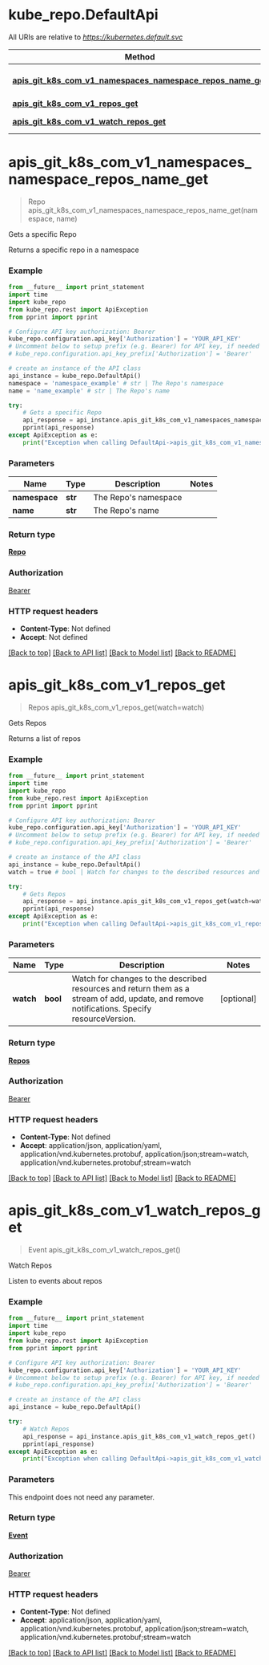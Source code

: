 # kube_repo.DefaultApi

All URIs are relative to *https://kubernetes.default.svc*

Method | HTTP request | Description
------------- | ------------- | -------------
[**apis_git_k8s_com_v1_namespaces_namespace_repos_name_get**](DefaultApi.md#apis_git_k8s_com_v1_namespaces_namespace_repos_name_get) | **GET** /apis/git.k8s.com/v1/namespaces/{namespace}/repos/{name} | Gets a specific Repo
[**apis_git_k8s_com_v1_repos_get**](DefaultApi.md#apis_git_k8s_com_v1_repos_get) | **GET** /apis/git.k8s.com/v1/repos | Gets Repos
[**apis_git_k8s_com_v1_watch_repos_get**](DefaultApi.md#apis_git_k8s_com_v1_watch_repos_get) | **GET** /apis/git.k8s.com/v1/watch/repos | Watch Repos


# **apis_git_k8s_com_v1_namespaces_namespace_repos_name_get**
> Repo apis_git_k8s_com_v1_namespaces_namespace_repos_name_get(namespace, name)

Gets a specific Repo

Returns a specific repo in a namespace

### Example 
```python
from __future__ import print_statement
import time
import kube_repo
from kube_repo.rest import ApiException
from pprint import pprint

# Configure API key authorization: Bearer
kube_repo.configuration.api_key['Authorization'] = 'YOUR_API_KEY'
# Uncomment below to setup prefix (e.g. Bearer) for API key, if needed
# kube_repo.configuration.api_key_prefix['Authorization'] = 'Bearer'

# create an instance of the API class
api_instance = kube_repo.DefaultApi()
namespace = 'namespace_example' # str | The Repo's namespace
name = 'name_example' # str | The Repo's name

try: 
    # Gets a specific Repo
    api_response = api_instance.apis_git_k8s_com_v1_namespaces_namespace_repos_name_get(namespace, name)
    pprint(api_response)
except ApiException as e:
    print("Exception when calling DefaultApi->apis_git_k8s_com_v1_namespaces_namespace_repos_name_get: %s\n" % e)
```

### Parameters

Name | Type | Description  | Notes
------------- | ------------- | ------------- | -------------
 **namespace** | **str**| The Repo&#39;s namespace | 
 **name** | **str**| The Repo&#39;s name | 

### Return type

[**Repo**](Repo.md)

### Authorization

[Bearer](../README.md#Bearer)

### HTTP request headers

 - **Content-Type**: Not defined
 - **Accept**: Not defined

[[Back to top]](#) [[Back to API list]](../README.md#documentation-for-api-endpoints) [[Back to Model list]](../README.md#documentation-for-models) [[Back to README]](../README.md)

# **apis_git_k8s_com_v1_repos_get**
> Repos apis_git_k8s_com_v1_repos_get(watch=watch)

Gets Repos

Returns a list of repos

### Example 
```python
from __future__ import print_statement
import time
import kube_repo
from kube_repo.rest import ApiException
from pprint import pprint

# Configure API key authorization: Bearer
kube_repo.configuration.api_key['Authorization'] = 'YOUR_API_KEY'
# Uncomment below to setup prefix (e.g. Bearer) for API key, if needed
# kube_repo.configuration.api_key_prefix['Authorization'] = 'Bearer'

# create an instance of the API class
api_instance = kube_repo.DefaultApi()
watch = true # bool | Watch for changes to the described resources and return them as a stream of add, update, and remove notifications. Specify resourceVersion. (optional)

try: 
    # Gets Repos
    api_response = api_instance.apis_git_k8s_com_v1_repos_get(watch=watch)
    pprint(api_response)
except ApiException as e:
    print("Exception when calling DefaultApi->apis_git_k8s_com_v1_repos_get: %s\n" % e)
```

### Parameters

Name | Type | Description  | Notes
------------- | ------------- | ------------- | -------------
 **watch** | **bool**| Watch for changes to the described resources and return them as a stream of add, update, and remove notifications. Specify resourceVersion. | [optional] 

### Return type

[**Repos**](Repos.md)

### Authorization

[Bearer](../README.md#Bearer)

### HTTP request headers

 - **Content-Type**: Not defined
 - **Accept**: application/json, application/yaml, application/vnd.kubernetes.protobuf, application/json;stream=watch, application/vnd.kubernetes.protobuf;stream=watch

[[Back to top]](#) [[Back to API list]](../README.md#documentation-for-api-endpoints) [[Back to Model list]](../README.md#documentation-for-models) [[Back to README]](../README.md)

# **apis_git_k8s_com_v1_watch_repos_get**
> Event apis_git_k8s_com_v1_watch_repos_get()

Watch Repos

Listen to events about repos

### Example 
```python
from __future__ import print_statement
import time
import kube_repo
from kube_repo.rest import ApiException
from pprint import pprint

# Configure API key authorization: Bearer
kube_repo.configuration.api_key['Authorization'] = 'YOUR_API_KEY'
# Uncomment below to setup prefix (e.g. Bearer) for API key, if needed
# kube_repo.configuration.api_key_prefix['Authorization'] = 'Bearer'

# create an instance of the API class
api_instance = kube_repo.DefaultApi()

try: 
    # Watch Repos
    api_response = api_instance.apis_git_k8s_com_v1_watch_repos_get()
    pprint(api_response)
except ApiException as e:
    print("Exception when calling DefaultApi->apis_git_k8s_com_v1_watch_repos_get: %s\n" % e)
```

### Parameters
This endpoint does not need any parameter.

### Return type

[**Event**](Event.md)

### Authorization

[Bearer](../README.md#Bearer)

### HTTP request headers

 - **Content-Type**: Not defined
 - **Accept**: application/json, application/yaml, application/vnd.kubernetes.protobuf, application/json;stream=watch, application/vnd.kubernetes.protobuf;stream=watch

[[Back to top]](#) [[Back to API list]](../README.md#documentation-for-api-endpoints) [[Back to Model list]](../README.md#documentation-for-models) [[Back to README]](../README.md)

